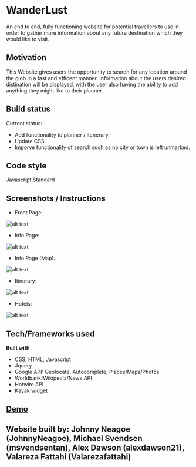 # WanderLust

An end to end, fully functioning website for potential travellers to use in order to gather more information about any future destination which they would like to visit.

## Motivation

This Website gives users the opportunity to search for any location around the glob in a fast and efficent manner. Information about the users desired distination will be displayed, with the user also having the ability to add anything they might like to their planner.

## Build status

Current status:
 - Add functionality to planner / itenerary.
 - Update CSS 
 - Imporve functionality of search such as no city or town is left unmarked. 

## Code style

Javascript Standard

## Screenshots / Instructions

- Front Page:

![alt text](https://github.com/JohnnyNeagoe/WanderLust/blob/master/assets/Images/Search.png?raw=true)

- Info Page:

![alt text](https://github.com/JohnnyNeagoe/WanderLust/blob/master/assets/Images/info.png?raw=true)

- Info Page (Map): 

![alt text](https://github.com/JohnnyNeagoe/WanderLust/blob/master/assets/Images/Map.png?raw=true)

- Itinerary:

![alt text](https://github.com/JohnnyNeagoe/WanderLust/blob/master/assets/Images/Itinerary.png?raw=true)

- Hotels:

![alt text](https://github.com/JohnnyNeagoe/WanderLust/blob/master/assets/Images/Hotels.png?raw=true)


## Tech/Frameworks used

<b>Built with</b>

- CSS, HTML, Javascript
- Jquery
- Google API: Geolocate, Autocomplete, Places/Maps/Photos 
- Worldbank/Wikipedia/News API
- Hotwire API
- Kayak widget

## [Demo](https://johnnyneagoe.github.io/WanderLust/)

## Website built by: Johnny Neagoe (JohnnyNeagoe), Michael Svendsen (msvendsentan), Alex Dawson (alexdawson21), Valareza Fattahi (Valarezafattahi)
 

